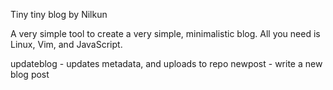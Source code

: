 Tiny tiny blog
by Nilkun

A very simple tool to create a very simple, minimalistic blog.
All you need is Linux, Vim, and JavaScript.

updateblog - updates metadata, and uploads to repo
newpost - write a new blog post
